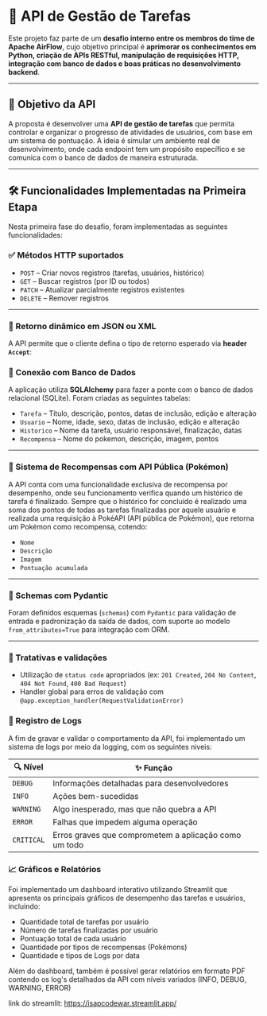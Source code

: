 # 🚀 API de Gestão de Tarefas

Este projeto faz parte de um **desafio interno entre os membros do time de Apache AirFlow**, cujo objetivo principal é **aprimorar os conhecimentos em Python, criação de APIs RESTful, manipulação de requisições HTTP, integração com banco de dados e boas práticas no desenvolvimento backend**.

---

## 📌 Objetivo da API

A proposta é desenvolver uma **API de gestão de tarefas** que permita controlar e organizar o progresso de atividades de usuários, com base em um sistema de pontuação. A ideia é simular um ambiente real de desenvolvimento, onde cada endpoint tem um propósito específico e se comunica com o banco de dados de maneira estruturada.

---

## 🛠️ Funcionalidades Implementadas na Primeira Etapa

Nesta primeira fase do desafio, foram implementadas as seguintes funcionalidades:

### ✅ Métodos HTTP suportados

* `POST` – Criar novos registros (tarefas, usuários, histórico)
* `GET` – Buscar registros (por ID ou todos)
* `PATCH` – Atualizar parcialmente registros existentes
* `DELETE` – Remover registros

---

### 🔁 Retorno dinâmico em JSON ou XML

A API permite que o cliente defina o tipo de retorno esperado via **header `Accept`**:

### 🧩 Conexão com Banco de Dados

A aplicação utiliza **SQLAlchemy** para fazer a ponte com o banco de dados relacional (SQLite). Foram criadas as seguintes tabelas:

* `Tarefa` – Título, descrição, pontos, datas de inclusão, edição e alteração
* `Usuario` – Nome, idade, sexo, datas de inclusão, edição e alteração
* `Historico` – Nome da tarefa, usuário responsável, finalização, datas
* `Recompensa` – Nome do pokemon, descrição, imagem, pontos

---

### 🎁 Sistema de Recompensas com API Pública (Pokémon)

A API conta com uma funcionalidade exclusiva de recompensa por desempenho, onde seu funcionamento verifica quando um histórico de tarefa é finalizado.
Sempre que o histórico for concluído é realizado uma soma dos pontos de todas as tarefas finalizadas por aquele usuário e realizada uma requisição à PokéAPI (API pública de Pokémon), que retorna um Pokémon como recompensa, cotendo:
* `Nome`
* `Descrição`
* `Imagem`
* `Pontuação acumulada`

---

### 🧱 Schemas com Pydantic

Foram definidos esquemas (`schemas`) com `Pydantic` para validação de entrada e padronização da saída de dados, com suporte ao modelo `from_attributes=True` para integração com ORM.

---

### 🧪 Tratativas e validações

* Utilização de `status code` apropriados (ex: `201 Created`, `204 No Content`, `404 Not Found`, `400 Bad Request`)
* Handler global para erros de validação com `@app.exception_handler(RequestValidationError)`

### 🧾 Registro de Logs
A fim de gravar e validar o comportamento da API, foi implementado um sistema de logs por meio da logging, com os seguintes niveis:

| 🔍 **Nível** | ✨ **Função**                                                                 |
|--------------|-------------------------------------------------------------------------------|
| `DEBUG`      | Informações detalhadas para desenvolvedores                                  |
| `INFO`       | Ações bem-sucedidas                                                          |
| `WARNING`    | Algo inesperado, mas que não quebra a API                                     |
| `ERROR`      | Falhas que impedem alguma operação                                            |
| `CRITICAL`   | Erros graves que comprometem a aplicação como um todo                         |

### 📈 Gráficos e Relatórios

Foi implementado um dashboard interativo utilizando Streamlit que apresenta os principais gráficos de desempenho das tarefas e usuários, incluindo:

* Quantidade total de tarefas por usuário
* Número de tarefas finalizadas por usuário
* Pontuação total de cada usuário
* Quantidade por tipos de recompensas (Pokémons)
* Quantidade e tipos de Logs por data

Além do dashboard, também é possível gerar relatórios em formato PDF contendo os log's detalhados da API com níveis variados (INFO, DEBUG, WARNING, ERROR)

link do streamlit: https://isapcodewar.streamlit.app/
